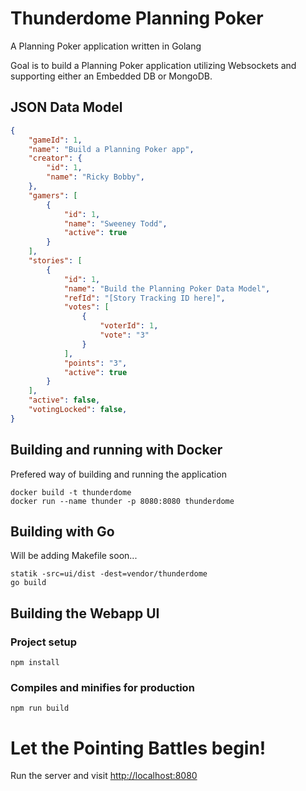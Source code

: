 # Thunderdome Planning Poker
A Planning Poker application written in Golang

Goal is to build a Planning Poker application utilizing Websockets and supporting either an Embedded DB or MongoDB.

## JSON Data Model

```json
{
    "gameId": 1,
    "name": "Build a Planning Poker app",
    "creator": {
        "id": 1,
        "name": "Ricky Bobby",
    },
    "gamers": [
        {
            "id": 1,
            "name": "Sweeney Todd",
            "active": true
        }
    ],
    "stories": [
        {
            "id": 1,
            "name": "Build the Planning Poker Data Model",
            "refId": "[Story Tracking ID here]",
            "votes": [
                {
                    "voterId": 1,
                    "vote": "3"
                }
            ],
            "points": "3",
            "active": true
        }
    ],
    "active": false,
    "votingLocked": false,
}
```

## Building and running with Docker

Prefered way of building and running the application

```
docker build -t thunderdome
docker run --name thunder -p 8080:8080 thunderdome
```

## Building with Go

Will be adding Makefile soon...

```
statik -src=ui/dist -dest=vendor/thunderdome
go build
```

## Building the Webapp UI

### Project setup
```
npm install
```

### Compiles and minifies for production
```
npm run build
```

# Let the Pointing Battles begin!

Run the server and visit [http://localhost:8080](http://localhost:8080)